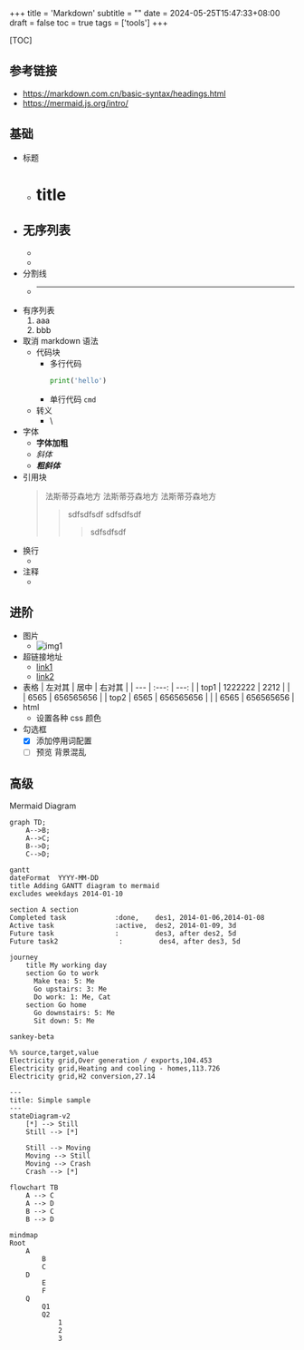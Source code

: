 +++
title = 'Markdown'
subtitle = ""
date = 2024-05-25T15:47:33+08:00
draft = false
toc = true
tags = ['tools']
+++

[TOC]

## 参考链接

-   https://markdown.com.cn/basic-syntax/headings.html
-   https://mermaid.js.org/intro/

## 基础

-   标题
    -   # title
-   ## 无序列表
    -
    *
-   分割线
    -   ***
-   有序列表
    1. aaa
    1. bbb
-   取消 markdown 语法
    -   代码块
        -   多行代码
            ```python
            print('hello')
            ```
        - 单行代码 `cmd`
    -   转义
        -   \
-   字体
    - **字体加粗**
    - _斜体_
    - **_粗斜体_**
-   引用块
    > 法斯蒂芬森地方
    > 法斯蒂芬森地方
    > 法斯蒂芬森地方
    >> sdfsdfsdf
    >> sdfsdfsdf
    >>> sdfsdfsdf
-   换行
    -   <br>
-   注释
    -   <!--  fdgdfgfdgdf -->

## 进阶

-   图片
    -   ![img1](地址)
-   超链接地址
    -   [link1](地址)
    -   <a href="">link2</a>
-   表格
    | 左对其 | 居中 | 右对其 |
    | --- | :---: | ---: |
    | top1 | 1222222 | 2212 |
    |  | 6565 | 656565656 |
    | top2 | 6565 | 656565656 |
    |  | 6565 | 656565656 |
-   html
    -   设置各种 css 颜色
-   勾选框
    - [x] 添加停用词配置
    - [ ] 预览 背景混乱

## 高级

Mermaid Diagram

```mermaid
graph TD;
    A-->B;
    A-->C;
    B-->D;
    C-->D;

```

```mermaid
gantt
dateFormat  YYYY-MM-DD
title Adding GANTT diagram to mermaid
excludes weekdays 2014-01-10

section A section
Completed task            :done,    des1, 2014-01-06,2014-01-08
Active task               :active,  des2, 2014-01-09, 3d
Future task               :         des3, after des2, 5d
Future task2               :         des4, after des3, 5d

```

```mermaid
journey
    title My working day
    section Go to work
      Make tea: 5: Me
      Go upstairs: 3: Me
      Do work: 1: Me, Cat
    section Go home
      Go downstairs: 5: Me
      Sit down: 5: Me

```

```mermaid
sankey-beta

%% source,target,value
Electricity grid,Over generation / exports,104.453
Electricity grid,Heating and cooling - homes,113.726
Electricity grid,H2 conversion,27.14

```

```mermaid
---
title: Simple sample
---
stateDiagram-v2
    [*] --> Still
    Still --> [*]

    Still --> Moving
    Moving --> Still
    Moving --> Crash
    Crash --> [*]

```

```mermaid
flowchart TB
    A --> C
    A --> D
    B --> C
    B --> D

```

```mermaid
mindmap
Root
    A
        B
        C
    D
        E
        F
    Q
        Q1
        Q2
            1
            2
            3

```

